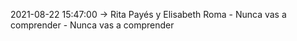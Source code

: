2021-08-22 15:47:00 -> Rita Payés y Elisabeth Roma - Nunca vas a comprender - Nunca vas a comprender
